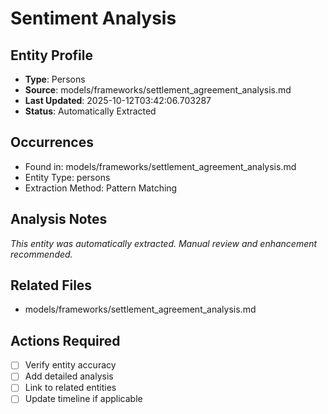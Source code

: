 # Sentiment Analysis

## Entity Profile
- **Type**: Persons
- **Source**: models/frameworks/settlement_agreement_analysis.md
- **Last Updated**: 2025-10-12T03:42:06.703287
- **Status**: Automatically Extracted

## Occurrences
- Found in: models/frameworks/settlement_agreement_analysis.md
- Entity Type: persons
- Extraction Method: Pattern Matching

## Analysis Notes
*This entity was automatically extracted. Manual review and enhancement recommended.*

## Related Files
- models/frameworks/settlement_agreement_analysis.md

## Actions Required
- [ ] Verify entity accuracy
- [ ] Add detailed analysis
- [ ] Link to related entities
- [ ] Update timeline if applicable
